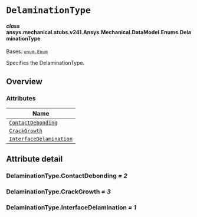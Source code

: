# `DelaminationType`

<a id="ansys.mechanical.stubs.v241.Ansys.Mechanical.DataModel.Enums.DelaminationType"></a>

#### *class* ansys.mechanical.stubs.v241.Ansys.Mechanical.DataModel.Enums.DelaminationType

Bases: [`enum.Enum`](https://docs.python.org/3/library/enum.html#enum.Enum)

Specifies the DelaminationType.

<!-- !! processed by numpydoc !! -->

<a id="overview"></a>

## Overview

### Attributes

| Name |
| -------------------------------------------------------------------- |
| [`ContactDebonding`](#DelaminationType.ContactDebonding) |
| [`CrackGrowth`](#DelaminationType.CrackGrowth) |
| [`InterfaceDelamination`](#DelaminationType.InterfaceDelamination) |

<a id="attribute-detail"></a>

## Attribute detail

<a id="DelaminationType.ContactDebonding"></a>

### DelaminationType.ContactDebonding *= 2*

<a id="DelaminationType.CrackGrowth"></a>

### DelaminationType.CrackGrowth *= 3*

<a id="DelaminationType.InterfaceDelamination"></a>

### DelaminationType.InterfaceDelamination *= 1*


